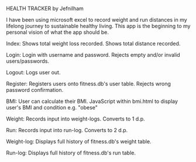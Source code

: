 HEALTH TRACKER by Jefnilham

I have been using microsoft excel to record weight and run distances in my lifelong journey to sustainable healthy living.
This app is the beginning to my personal vision of what the app should be.

Index:
Shows total weight loss recorded.
Shows total distance recorded.

Login:
Login with username and password.
Rejects empty and/or invalid users/passwords.

Logout:
Logs user out.

Register:
Registers users onto fitness.db's user table.
Rejects wrong password confirmation.

BMI:
User can calculate their BMI.
JavaScript within bmi.html to display user's BMI and condition e.g. "obese"

Weight:
Records input into weight-logs.
Converts to 1 d.p.

Run:
Records input into run-log.
Converts to 2 d.p.

Weight-log:
Displays full history of fitness.db's weight table.

Run-log:
Displays full history of fitness.db's run table.
